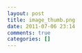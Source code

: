 ```yaml
---
layout: post
title: image_thumb.png
date: 2011-07-06 23:14
comments: true
categories: []
---
```


